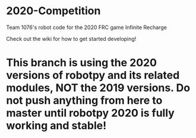# 2020-Competition
Team 1076's robot code for the 2020 FRC game Infinite Recharge

Check out the wiki for how to get started developing!

# This branch is using the 2020 versions of robotpy and its related modules, NOT the 2019 versions. Do not push anything from here to master until robotpy 2020 is fully working and stable!